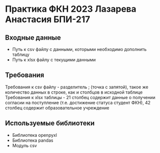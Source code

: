 # Практика ФКН 2023 Лазарева Анастасия БПИ-217

## Входные данные 
- Путь к csv файлу с данными, которыми необходимо дополнить таблицу
- Путь к xlsx файлу с текущими данными

## Требования
Требования к csv файлу - разделитель ; (точка с запятой), такое же количество данных в строке, как и столбцов в исходной таблице
Требования к xlsx таблицы - 21 столбец содержит данные о получении согласии на поступление (т.е. достижение статуса студент ФКН), 42 столбец содержит образовательное учреждение 

## Используемые библиотеки
- Библиотека openpyxl
- Библиотека pandas
- Модуль csv
